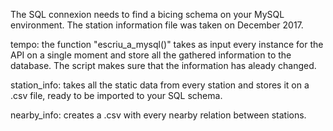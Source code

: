 The SQL connexion needs to find a bicing schema on your MySQL environment. The station information file was taken on December 2017. 

tempo: the function "escriu_a_mysql()" takes as input every instance for the API on a single moment and store all the gathered information to the database.
The script makes sure that the information has aleady changed. 

station_info: takes all the static data from every station and stores it on a .csv file, ready to be imported to your SQL schema.

nearby_info: creates a .csv with every nearby relation between stations.



